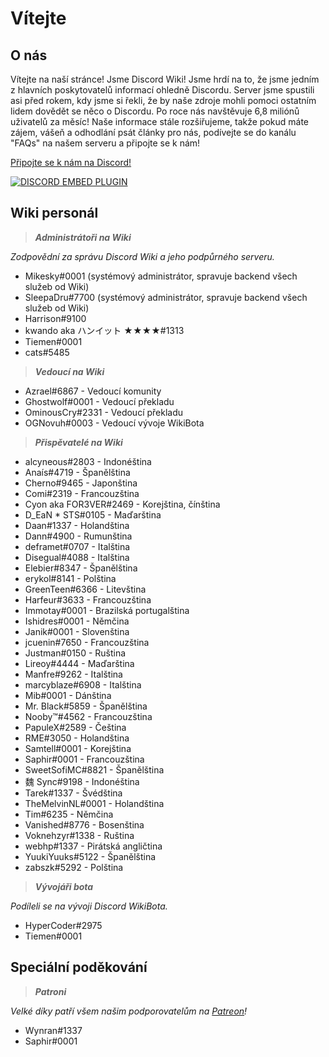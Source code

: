 <!-- TITLE: Czech - Domovská stránka -->
<!-- SUBTITLE: Vítejte na Discord Wiki!  -->

# Vítejte
## O nás

Vítejte na naší stránce! Jsme Discord Wiki! Jsme hrdí na to, že jsme jedním z hlavních poskytovatelů informací ohledně Discordu. Server jsme spustili asi před rokem, kdy jsme si řekli, že by naše zdroje mohli pomoci ostatním lidem dovědět se něco o Discordu. Po roce nás navštěvuje 6,8 miliónů uživatelů za měsíc! Naše informace stále rozšiřujeme, takže pokud máte zájem, vášeň a odhodlání psát články pro nás, podívejte se do kanálu "FAQs" na našem serveru a připojte se k nám!

[Připojte se k nám na Discord!](https://discord.gg/ZRJ9Ghh)

<a href="https://discord.gg/ZRJ9Ghh">![DISCORD EMBED PLUGIN](https://discordapp.com/api/guilds/367460196148183040/widget.png?style=banner2)</a>

## Wiki personál
> ***Administrátoři na Wiki***

*Zodpovědní za správu Discord Wiki a jeho podpůrného serveru.*
* Mikesky#0001 (systémový administrátor, spravuje backend všech služeb od Wiki)
* SleepaDru#7700 (systémový administrátor, spravuje backend všech služeb od Wiki)
* Harrison#9100
* kwando aka ハンイット ★★★★#1313
* Tiemen#0001
* cats#5485

> ***Vedoucí na Wiki***

* Azrael#6867 - Vedoucí komunity
* Ghostwolf#0001 - Vedoucí překladu
* OminousCry#2331 - Vedoucí překladu
* OGNovuh#0003 - Vedoucí vývoje WikiBota

> ***Přispěvatelé na Wiki***

* alcyneous#2803 - Indonéština
* Anaís#4719 - Španělština
* Cherno#9465 - Japonština
* Comi#2319 - Francouzština
* Cyon aka FOR3VER#2469 - Korejština, čínština
* D_EaN * STS#0105 - Maďarština
* Daan#1337 - Holandština
* Dann#4900 - Rumunština
* deframet#0707 - Italština
* Disegual#4088 - Italština
* Elebier#8347 - Španělština
* erykol#8141 - Polština
* GreenTeen#6366 - Litevština
* Harfeur#3633 - Francouzština
* Immotay#0001 - Brazilská portugalština
* Ishidres#0001 - Němčina
* Janik#0001 - Slovenština
* jcuenin#7650 - Francouzština
* Justman#0150 - Ruština
* Lireoy#4444 - Maďarština
* Manfre#9262 - Italština
* marcyblaze#6908 - Italština
* Mib#0001 - Dánština
* Mr. Black#5859 - Španělština
* Nooby™#4562 - Francouzština
* PapuleX#2589 - Čeština
* RME#3050 - Holandština
* Samtell#0001 - Korejština
* Saphir#0001 - Francouzština
* SweetSofiMC#8821 - Španělština
* 魏 Sync#9198 - Indonéština
* Tarek#1337 - Švédština
* TheMelvinNL#0001 - Holandština
* Tim#6235 - Němčina
* Vanished#8776 - Bosenština
* Voknehzyr#1338 - Ruština
* webhp#1337 - Pirátská angličtina
* YuukiYuuks#5122 - Španělština
* zabszk#5292 - Polština

> ***Vývojáři bota***

*Podíleli se na vývoji Discord WikiBota.*
* HyperCoder#2975
* Tiemen#0001

## Speciální poděkování

> ***Patroni***

*Velké díky patří všem našim podporovatelům na [Patreon](https://www.patreon.com/TheDiscordWiki)!*

* Wynran#1337
* Saphir#0001